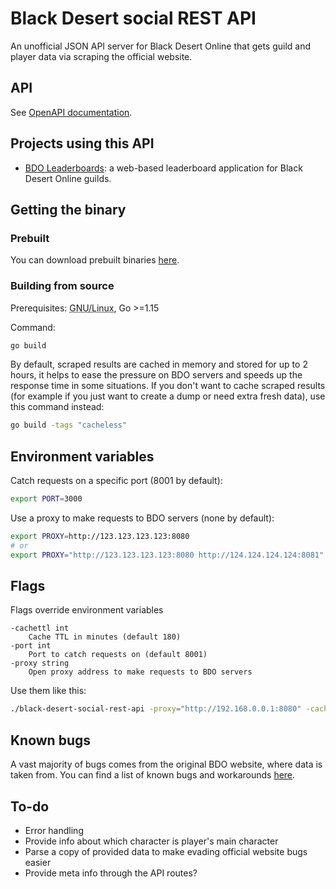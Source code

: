 # Black Desert social REST API

An unofficial JSON API server for Black Desert Online that gets guild and player data via scraping the official website.

## API
See [OpenAPI documentation](https://gitlab.com/man90/black-desert-social-rest-api/-/tree/master/doc/api/openapi.json).

## Projects using this API
- [BDO Leaderboards](https://man90.gitlab.io/bdo-leader-boards): a web-based leaderboard application for Black Desert Online guilds.



## Getting the binary
### Prebuilt
You can download prebuilt binaries [here](https://gitlab.com/man90/black-desert-social-rest-api/-/pipelines).

### Building from source
Prerequisites: <abbr title="Not tested on other platforms.">GNU/Linux</abbr>, Go >=1.15

Command:
```bash
go build
```

By default, scraped results are cached in memory and stored for up to 2 hours, it helps to ease the pressure on BDO servers and speeds up the response time in some situations. If you don't want to cache scraped results (for example if you just want to create a dump or need extra fresh data), use this command instead:
```bash
go build -tags "cacheless"
```

## Environment variables
Catch requests on a specific port (8001 by default):
```bash
export PORT=3000
```

Use a proxy to make requests to BDO servers (none by default):
```bash
export PROXY=http://123.123.123.123:8080
# or
export PROXY="http://123.123.123.123:8080 http://124.124.124.124:8081"
```

## Flags
Flags override environment variables
```
-cachettl int
	Cache TTL in minutes (default 180)
-port int
	Port to catch requests on (default 8001)
-proxy string
	Open proxy address to make requests to BDO servers
```
Use them like this:
```bash
./black-desert-social-rest-api -proxy="http://192.168.0.0.1:8080" -cachettl=30
```

## Known bugs
A vast majority of bugs comes from the original BDO website, where data is taken from. You can find a list of known bugs and workarounds [here](doc/brokenStuff.md).

## To-do
* Error handling
* Provide info about which character is player's main character
* Parse a copy of provided data to make evading official website bugs easier
* Provide meta info through the API routes?
